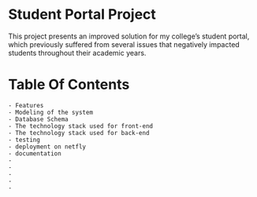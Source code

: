 # Student Portal Project

This project presents an improved solution for my college’s student portal, which previously suffered from several issues that negatively impacted students throughout their academic years.


# Table Of Contents
    - Features
    - Modeling of the system
    - Database Schema
    - The technology stack used for front-end
    - The technology stack used for back-end
    - testing
    - deployment on netfly
    - documentation
    -
    -
    -
    -
    -
